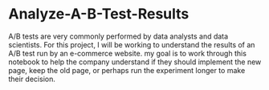 # Analyze-A-B-Test-Results

A/B tests are very commonly performed by data analysts and data scientists.
For this project, I will be working to understand the results of an A/B test run by an e-commerce website. my goal is to work through this notebook to help the company understand if they should implement the new page, keep the old page, or perhaps run the experiment longer to make their decision.
